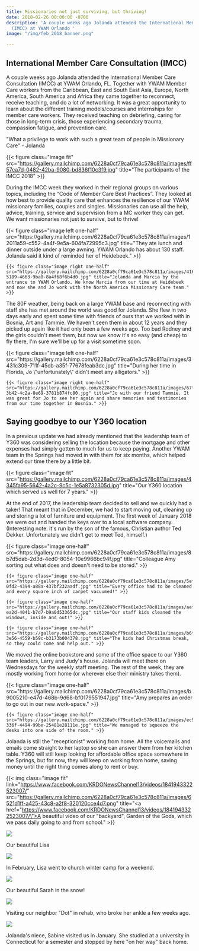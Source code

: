 ```yaml
---
title: Missionaries not just surviving, but thriving!
date: 2018-02-26 00:00:00 -0700
description: 'A couple weeks ago Jolanda attended the International Member Care Consultation
  (IMCC) at YWAM Orlando '
image: "/img/feb_2018_banner.png"

---
```

International Member Care Consultation (IMCC)
---------------------------------------------

A couple weeks ago Jolanda attended the International Member Care Consultation (IMCC) at YWAM Orlando, FL. Together with YWAM Member Care workers from the Caribbean, East and South East Asia, Europe, North America, South America and Africa they came together to reconnect, receive teaching, and do a lot of networking. It was a great opportunity to learn about the different training models/courses and internships for member care workers. They received teaching on debriefing, caring for those in long-term crisis, those experiencing secondary trauma, compassion fatigue, and prevention care.

"What a privilege to work with such a great team of people in Missionary Care" - Jolanda

{{< figure class="image fit" src="https://gallery.mailchimp.com/6228a0cf79ca61e3c578c811a/images/ff57ca7d-0482-42ba-9080-bd836f10c3f9.jpg" title="The participants of the IMCC 2018" >}}

During the IMCC week they worked in their regional groups on various topics, including the “Code of Member Care Best Practices”. They looked at how best to provide quality care that enhances the resilience of our YWAM missionary families, couples and singles. Missionaries can use all the help, advice, training, service and supervision from a MC worker they can get. We want missionaries not just to survive, but to thrive!

<div class="gallery">
    {{< figure class="image left one-half" src="https://gallery.mailchimp.com/6228a0cf79ca61e3c578c811a/images/12011a59-c552-4a4f-9e5a-604fa72995c3.jpg" title="They ate lunch and dinner outside under a large awning. YWAM Orlando has about 130 staff. Jolanda said it kind of reminded her of Heidebeek." >}}

    {{< figure class="image right one-half" src="https://gallery.mailchimp.com/6228a0cf79ca61e3c578c811a/images/4168c777-5189-4663-9ba0-8a4f68f6b4d0.jpg" title="Jolanda and Marcia by the entrance to YWAM Orlando. We know Marcia from our time at Heidebeek and now she and Jo work with the North America Missionary Care team." >}}
</div>

The 80F weather, being back on a large YWAM base and reconnecting with staff she has met around the world was good for Jolanda. She flew in two days early and spent some time with friends of ours that we worked with in Bosnia, Art and Tammie. We haven't seen them in about 12 years and they picked up again like it had only been a few weeks ago. Too bad Rodney and the girls couldn't meet them, but now we know it's so easy (and cheap) to fly there, I'm sure we'll be up for a visit sometime soon.

<div class="gallery">
    {{< figure class="image left one-half" src="https://gallery.mailchimp.com/6228a0cf79ca61e3c578c811a/images/3431c309-711f-45cb-a35f-77678feab3dc.jpg" title="During her time in Florida, Jo \"unfortunately\" didn't meet any alligators." >}}

    {{< figure class="image right one-half" src="https://gallery.mailchimp.com/6228a0cf79ca61e3c578c811a/images/67fb1a3e-3b42-4c2a-8e69-3781b874fc80.jpg" title="Jo with our friend Tammie. It was great for Jo to see her again and share memories and testimonies from our time together in Bosnia." >}}
</div>

Saying goodbye to our Y360 location
-----------------------------------

In a previous update we had already mentioned that the leadership team of Y360 was considering selling the location because the mortgage and other expenses had simply gotten to much for us to keep paying. Another YWAM team in the Springs had moved in with them for six months, which helped extend our time there by a little bit.

{{< figure class="image fit" src="https://gallery.mailchimp.com/6228a0cf79ca61e3c578c811a/images/4345fa95-5642-4a2c-9c5c-1e5a8732305d.jpg" title="Our Y360 location which served us well for 7 years." >}}

At the end of 2017, the leadership team decided to sell and we quickly had a taker! That meant that in December, we had to start moving out, cleaning up and storing a lot of furniture and equipment. The first week of January 2018 we were out and handed the keys over to a local software company. (Interesting note: it's run by the son of the famous, Christian author Ted Dekker. Unfortunately we didn't get to meet Ted, himself.)

<div class="gallery">
    {{< figure class="image one-half" src="https://gallery.mailchimp.com/6228a0cf79ca61e3c578c811a/images/8b7d5dab-2d3d-4ed0-8054-10e9966bc94f.jpg" title="Colleague Amy sorting out what does and doesn't need to be stored." >}}

    {{< figure class="image one-half" src="https://gallery.mailchimp.com/6228a0cf79ca61e3c578c811a/images/5ef82999-0fd2-4394-a88a-437bf232aadf.jpg" title="Every office had to be cleaned and every square inch of carpet vacuumed!" >}}

    {{< figure class="image one-half" src="https://gallery.mailchimp.com/6228a0cf79ca61e3c578c811a/images/aef12136-ea2d-4041-b7d7-b9a0d53365dc.jpg" title="Our staff kids cleaned the windows, inside and out!" >}}

    {{< figure class="image one-half" src="https://gallery.mailchimp.com/6228a0cf79ca61e3c578c811a/images/b6f41741-3e56-4559-b59c-b3173b004378.jpg" title="The kids had Christmas break, so they could come and help out." >}}
</div>

We moved the online bookstore and some of the office space to our Y360 team leaders, Larry and Judy's house. Jolanda will meet there on Wednesdays for the weekly staff meeting. The rest of the week, they are mostly working from home (or wherever else their ministry takes them).

<div class="gallery">
    {{< figure class="image one-half" src="https://gallery.mailchimp.com/6228a0cf79ca61e3c578c811a/images/b9005210-e47d-468b-9d68-bf0179551947.jpg" title="Amy prepares an order to go out in our new work-space." >}}

    {{< figure class="image one-half" src="https://gallery.mailchimp.com/6228a0cf79ca61e3c578c811a/images/ec91241d-336f-4494-99be-25481e28111e.jpg" title="We managed to squeeze the desks into one side of the room." >}}
</div>

Jolanda is still the "receptionist" working from home. All the voicemails and emails come straight to her laptop so she can answer them from her kitchen table. Y360 will still keep looking for affordable office space somewhere in the Springs, but for now, they will keep on working from home, saving money until the right thing comes along to rent or buy.

{{< img class="image fit" link="https://www.facebook.com/KRDONewsChannel13/videos/1841943322523007/" src="https://gallery.mailchimp.com/6228a0cf79ca61e3c578c811a/images/6521d1ff-a425-43c8-a2f8-320120cce4d7.png" title="<a href=\"https://www.facebook.com/KRDONewsChannel13/videos/1841943322523007/\">A beautiful video</a> of our \"backyard\", Garden of the Gods, which we pass daily going to and from school." >}}

![](https://gallery.mailchimp.com/6228a0cf79ca61e3c578c811a/images/d3a03714-af75-4ef1-99e7-8b0c374b0d20.jpg)

Our beautiful Lisa

![](https://gallery.mailchimp.com/6228a0cf79ca61e3c578c811a/images/dbe31bcd-cad4-4c9e-9eab-4bd06dce0f71.jpg)

In February, Lisa went to church winter camp for a weekend.

![](https://gallery.mailchimp.com/6228a0cf79ca61e3c578c811a/images/a2fe62d7-b9d1-4094-b762-5d133c5d3198.jpg)

Our beautiful Sarah in the snow!

![](https://gallery.mailchimp.com/6228a0cf79ca61e3c578c811a/images/f93bddc9-0490-420f-b4b6-277560e7a796.jpg)

Visiting our neighbor "Dot" in rehab, who broke her ankle a few weeks ago.

![](https://gallery.mailchimp.com/6228a0cf79ca61e3c578c811a/images/153565c5-ef3a-42e6-a5b8-19f0f247fb76.jpg)

Jolanda's niece, Sabine visited us in January. She studied at a university in Connecticut for a semester and stopped by here "on her way" back home.
